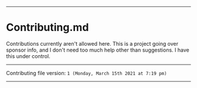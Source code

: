 
***

# Contributing.md

Contributions currently aren't allowed here. This is a project going over sponsor info, and I don't need too much help other than suggestions. I have this under control.

***

Contributing file version: `1 (Monday, March 15th 2021 at 7:19 pm)`

***
